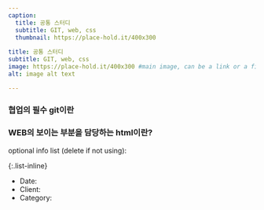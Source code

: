 ```yaml
---
caption:
  title: 공통 스터디
  subtitle: GIT, web, css
  thumbnail: https://place-hold.it/400x300
  
title: 공통 스터디
subtitle: GIT, web, css
image: https://place-hold.it/400x300 #main image, can be a link or a file in assets/img/portfolio
alt: image alt text

---
```

### 협업의 필수 git이란

### WEB의 보이는 부분을 담당하는 html이란?

optional info list (delete if not using):

{:.list-inline} 
- Date: 
- Client: 
- Category: 